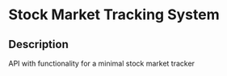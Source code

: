 # Stock Market Tracking System

## Description
API with functionality for a minimal stock market tracker